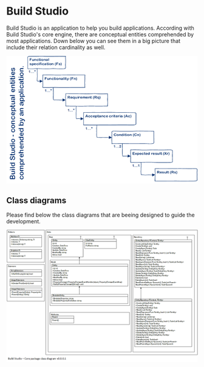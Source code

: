 # Build Studio
Build Studio is an application to help you build applications.<Enter>
According with Build Studio's core engine, there are conceptual entities comprehended by most applications.<Enter>
Down below you can see them in a big picture that include their relation cardinality as well.

![Conceptual entities comprehended by an application](https://github.com/eduardomessias/build-studio/raw/master/Build%20Studio%20-%20conceptual%20entities%20comprehended%20by%20an%20application.png)

## Class diagrams
Please find below the class diagrams that are beeing designed to guide the development.

![Core package - class diagram (v0.0.0.1)](https://github.com/eduardomessias/build-studio/raw/master/Build%20Studio%20-%20Core%20package%20class%20diagram%20v0.0.0.1.png)
